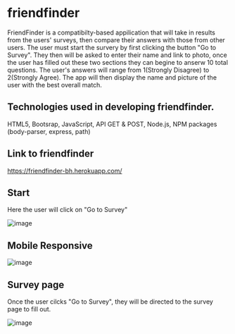 # friendfinder
FriendFinder is a compatibilty-based appilication that will take in results from the users' surveys, then compare their answers with those from other users. The user must start the survery by first clicking the button "Go to Survey". They then will be asked to enter their name and link to photo, once the user has filled out these two sections they can begine to anserw 10 total questions. The user's answers will range from 1(Strongly Disagree) to 2(Strongly Agree).  The app will then display the name and picture of the user with the best overall match.



## Technologies used in developing friendfinder.

HTML5, Bootsrap, JavaScript, API GET & POST, Node.js, NPM packages (body-parser, express, path)

## Link to friendfinder
https://friendfinder-bh.herokuapp.com/

## Start
Here the user will click on "Go to Survey"

![image](https://user-images.githubusercontent.com/52431116/72654492-cd759b80-395d-11ea-8b91-233fd99f66cb.png)

## Mobile Responsive 

![image](https://user-images.githubusercontent.com/52431116/72654613-4d036a80-395e-11ea-8d62-b33556d8e4f2.png)

## Survey page
Once the user cilcks "Go to Survey", they will be directed to the survey page to fill out.

![image](https://user-images.githubusercontent.com/52431116/72654715-b5eae280-395e-11ea-8a2a-808818156464.png)

